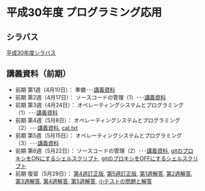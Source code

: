 # 平成30年度 プログラミング応用

## シラバス
[平成30年度シラバス](https://github.com/nit-ibaraki-ouyou/lecture/raw/master/src/SyllabusPDF_ap.pdf)

## 講義資料（前期）
* 前期 第1週（4月10日）： 準備･･･[講義資料](https://github.com/nit-ibaraki-ouyou/lecture/raw/master/src/ouyou1-01.pdf)
* 前期 第2週（4月17日）： ソースコードの管理（1）･･･[講義資料](https://github.com/nit-ibaraki-ouyou/lecture/raw/master/src/ouyou1-02.pdf)
* 前期 第3週（4月24日）： オペレーティングシステムとプログラミング（1）･･･[講義資料](https://github.com/nit-ibaraki-ouyou/lecture/raw/master/src/ouyou1-03.pdf)
* 前期 第4週（5月8日）： オペレーティングシステムとプログラミング（2）･･･[講義資料](https://github.com/nit-ibaraki-ouyou/lecture/raw/master/src/ouyou1-04.pdf), [cat.txt](https://github.com/nit-ibaraki-ouyou/lecture/raw/master/src/cat.txt)
* 前期 第5週（5月15日）： オペレーティングシステムとプログラミング（3）･･･[講義資料](https://github.com/nit-ibaraki-ouyou/lecture/raw/master/src/ouyou1-05.pdf)
* 前期 第6週（5月22日）： ソースコードの管理（2）･･･[講義資料](https://github.com/nit-ibaraki-ouyou/lecture/raw/master/src/ouyou1-06.pdf), 
[gitのプロキシをONにするシェルスクリプト](https://github.com/nit-ibaraki-ouyou/lecture/raw/master/src/gpon.sh), [gitのプロキシをOFFにするシェルスクリプト](https://github.com/nit-ibaraki-ouyou/lecture/raw/master/src/gpoff.sh)
* 前期 復習（5月29日）： [第4週訂正版](https://github.com/nit-ibaraki-ouyou/lecture/raw/master/src/ouyou1-04訂正版.pdf), [第5週訂正版](https://github.com/nit-ibaraki-ouyou/lecture/raw/master/src/ouyou1-05訂正版.pdf), [第1週解答](https://github.com/nit-ibaraki-ouyou/lecture/raw/master/src/ouyou1-01-ans.pdf), [第2週解答](https://github.com/nit-ibaraki-ouyou/lecture/raw/master/src/ouyou1-02-ans.pdf), [第3週解答](https://github.com/nit-ibaraki-ouyou/lecture/raw/master/src/ouyou1-03-ans.pdf), [第4週解答](https://github.com/nit-ibaraki-ouyou/lecture/raw/master/src/ouyou1-04-ans.pdf), [第5週解答](https://github.com/nit-ibaraki-ouyou/lecture/raw/master/src/ouyou1-05-ans.pdf), [小テストの問題と解答](https://github.com/nit-ibaraki-ouyou/lecture/raw/master/src/ouyou1-前期中間-小テスト.pdf)
